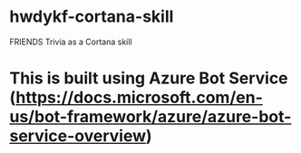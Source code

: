 # hwdykf-cortana-skill
FRIENDS Trivia as a Cortana skill

# This is built using Azure Bot Service (https://docs.microsoft.com/en-us/bot-framework/azure/azure-bot-service-overview)
